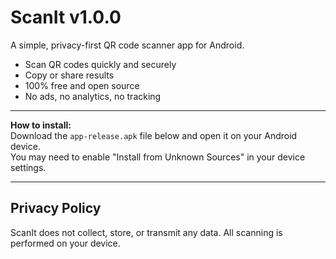 # ScanIt v1.0.0

A simple, privacy-first QR code scanner app for Android.

- Scan QR codes quickly and securely
- Copy or share results
- 100% free and open source
- No ads, no analytics, no tracking

---

**How to install:**  
Download the `app-release.apk` file below and open it on your Android device.  
You may need to enable "Install from Unknown Sources" in your device settings.

---

## Privacy Policy

ScanIt does not collect, store, or transmit any data. All scanning is performed on your device.
